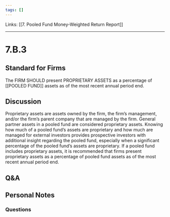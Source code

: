 ```yaml
---
tags: []
---
```

Links: [[7. Pooled Fund Money-Weighted Return Report]]
___
# 7.B.3
## Standard for Firms
The FIRM SHOULD present PROPRIETARY ASSETS as a percentage of [[POOLED FUND]] assets as of the most recent annual period end.
## Discussion
Proprietary assets are assets owned by the firm, the firm’s management, and/or the firm’s parent company that are managed by the firm. General partner assets in a pooled fund are considered proprietary assets. Knowing how much of a pooled fund’s assets are proprietary and how much are managed for external investors provides prospective investors with additional insight regarding the pooled fund, especially when a significant percentage of the pooled fund’s assets are proprietary. If a pooled fund includes proprietary assets, it is recommended that firms present proprietary assets as a percentage of pooled fund assets as of the most recent annual period end.
## Q&A

## Personal Notes

### Questions